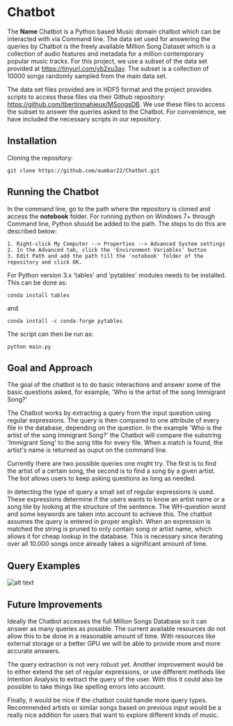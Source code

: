 # Chatbot

The **Name** Chatbot is a Python based Music domain chatbot which can be interacted with via Command line. The data set used for answering the queries by Chatbot is the freely available Million Song Dataset which is a collection of audio features and metadata for a million contemporary popular music tracks. For this project, we use a subset of the data set provided at https://tinyurl.com/yb2xu3av. The subset is a collection of 10000 songs randomly sampled from the main data set.

The data set files provided are in HDF5 format and the project provides scripts to access these files via their Github repository: https://github.com/tbertinmahieux/MSongsDB. We use these files to access the subset to answer the queries asked to the Chatbot. For convenience, we have included the necessary scripts in our repository.

## Installation

Cloning the repository:

```
git clone https://github.com/aumkar22/Chatbot.git
```

## Running the Chatbot

In the command line, go to the path where the repository is cloned and access the **notebook** folder. For running python on Windows 7+ through Command line, Python should be added to the path. The steps to do this are described below:

```
1. Right-click My Computer --> Properties --> Advanced System settings
2. In the Advanced tab, click the 'Environment Variables' button
3. Edit Path and add the path till the 'notebook' folder of the repository and click OK.
```
For Python version 3.x 'tables' and 'pytables' modules needs to be installed. This can be done as:

```
conda install tables 

```
and 

```
conda install -c conda-forge pytables

```

The script can then be run as:

```
python main.py
```

## Goal and Approach

The goal of the chatbot is to do basic interactions and answer some of the basic questions asked, for example, 'Who is the artist of the song Immigrant Song?'

The Chatbot works by extracting a query from the input question using regular expressions. The query is then compared to one attribute of every file in the database, depending on the question. In the example 'Who is the artist of the song Immigrant Song?' the Chatbot will compare the substring 'Immigrant Song' to the song title for every file. When a match is found, the artist's name is returned as ouput on the command line. 

Currently there are two possible queries one might try. The first is to find the artist of a certain song, the second is to find a song by a given artist. The bot allows users to keep asking questions as long as needed. 

In detecting the type of query a small set of regular expressions is used. These expressions determine if the users wants to know an artist name or a song tile by looking at the structure of the sentence. The WH-question word and some keywords are taken into account to achieve this. The chatbot assumes the query is entered in proper english. When an expression is matched the string is pruned to only contain song or artist name, which allows it for cheap lookup in the database. This is necessary since iterating over all 10.000 songs once already takes a significant amount of time. 

## Query Examples
![alt text](https://imgur.com/kxb4SK0)
## Future Improvements

Ideally the Chatbot accesses the full Million Songs Database so it can answer as many queries as possible. The current available resources do not allow this to be done in a reasonable amount of time. With resources like external storage or a better GPU we will be able to provide more and more accurate answers. 

The query extraction is not very robust yet. Another improvement would be to either extend the set of regular expressions, or use different methods like Intention Analysis to extract the query of the user. With this it could also be possible to take things like spelling errors into account. 

Finally, it would be nice if the chatbot could handle more query types. Recommended artists or similar songs based on previous input would be a really nice addition for users that want to explore different kinds of music. 
